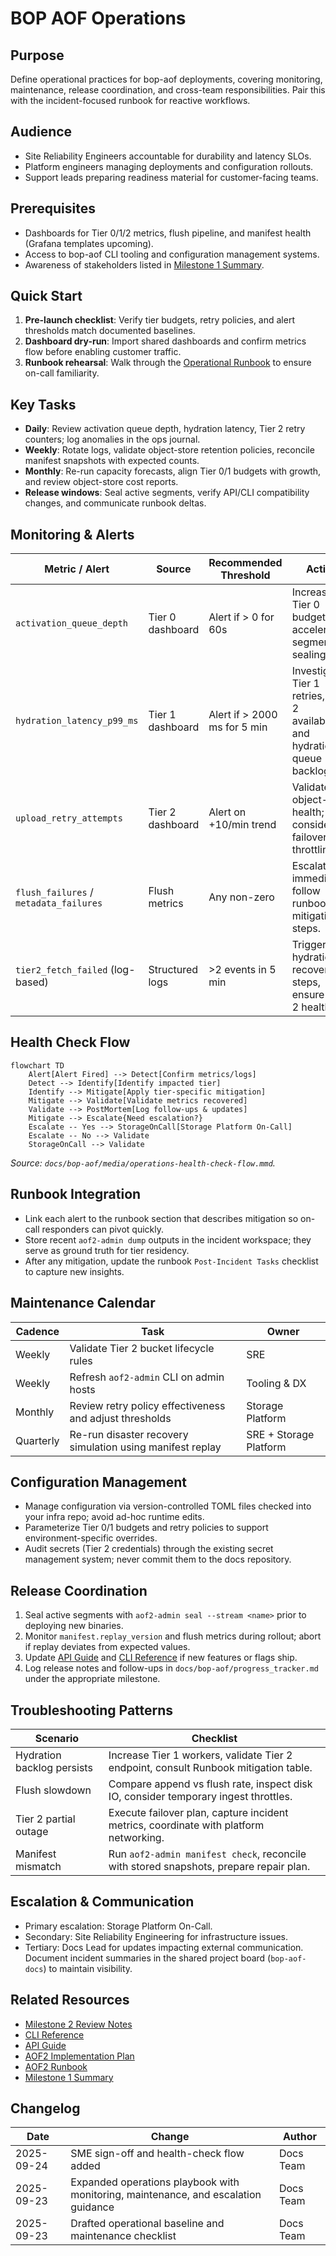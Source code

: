 # BOP AOF Operations

## Purpose
Define operational practices for bop-aof deployments, covering monitoring, maintenance, release coordination, and cross-team responsibilities. Pair this with the incident-focused runbook for reactive workflows.

## Audience
- Site Reliability Engineers accountable for durability and latency SLOs.
- Platform engineers managing deployments and configuration rollouts.
- Support leads preparing readiness material for customer-facing teams.

## Prerequisites
- Dashboards for Tier 0/1/2 metrics, flush pipeline, and manifest health (Grafana templates upcoming).
- Access to bop-aof CLI tooling and configuration management systems.
- Awareness of stakeholders listed in [Milestone 1 Summary](m1_foundation_summary.md).

## Quick Start
1. **Pre-launch checklist**: Verify tier budgets, retry policies, and alert thresholds match documented baselines.
2. **Dashboard dry-run**: Import shared dashboards and confirm metrics flow before enabling customer traffic.
3. **Runbook rehearsal**: Walk through the [Operational Runbook](../aof2/aof2_runbook.md) to ensure on-call familiarity.

## Key Tasks
- **Daily**: Review activation queue depth, hydration latency, Tier 2 retry counters; log anomalies in the ops journal.
- **Weekly**: Rotate logs, validate object-store retention policies, reconcile manifest snapshots with expected counts.
- **Monthly**: Re-run capacity forecasts, align Tier 0/1 budgets with growth, and review object-store cost reports.
- **Release windows**: Seal active segments, verify API/CLI compatibility changes, and communicate runbook deltas.

## Monitoring & Alerts
| Metric / Alert | Source | Recommended Threshold | Action |
| --- | --- | --- | --- |
| `activation_queue_depth` | Tier 0 dashboard | Alert if > 0 for 60s | Increase Tier 0 budget or accelerate segment sealing. |
| `hydration_latency_p99_ms` | Tier 1 dashboard | Alert if > 2000 ms for 5 min | Investigate Tier 1 retries, Tier 2 availability, and hydration queue backlog. |
| `upload_retry_attempts` | Tier 2 dashboard | Alert on +10/min trend | Validate object-store health; consider failover or throttling. |
| `flush_failures` / `metadata_failures` | Flush metrics | Any non-zero | Escalate immediately; follow runbook mitigation steps. |
| `tier2_fetch_failed` (log-based) | Structured logs | >2 events in 5 min | Trigger hydration recovery steps, ensure Tier 2 healthy. |

## Health Check Flow
```mermaid
flowchart TD
    Alert[Alert Fired] --> Detect[Confirm metrics/logs]
    Detect --> Identify[Identify impacted tier]
    Identify --> Mitigate[Apply tier-specific mitigation]
    Mitigate --> Validate[Validate metrics recovered]
    Validate --> PostMortem[Log follow-ups & updates]
    Mitigate --> Escalate{Need escalation?}
    Escalate -- Yes --> StorageOnCall[Storage Platform On-Call]
    Escalate -- No --> Validate
    StorageOnCall --> Validate
```
_Source: `docs/bop-aof/media/operations-health-check-flow.mmd`._

## Runbook Integration
- Link each alert to the runbook section that describes mitigation so on-call responders can pivot quickly.
- Store recent `aof2-admin dump` outputs in the incident workspace; they serve as ground truth for tier residency.
- After any mitigation, update the runbook `Post-Incident Tasks` checklist to capture new insights.

## Maintenance Calendar
| Cadence | Task | Owner |
| --- | --- | --- |
| Weekly | Validate Tier 2 bucket lifecycle rules | SRE |
| Weekly | Refresh `aof2-admin` CLI on admin hosts | Tooling & DX |
| Monthly | Review retry policy effectiveness and adjust thresholds | Storage Platform |
| Quarterly | Re-run disaster recovery simulation using manifest replay | SRE + Storage Platform |

## Configuration Management
- Manage configuration via version-controlled TOML files checked into your infra repo; avoid ad-hoc runtime edits.
- Parameterize Tier 0/1 budgets and retry policies to support environment-specific overrides.
- Audit secrets (Tier 2 credentials) through the existing secret management system; never commit them to the docs repository.

## Release Coordination
1. Seal active segments with `aof2-admin seal --stream <name>` prior to deploying new binaries.
2. Monitor `manifest.replay_version` and flush metrics during rollout; abort if replay deviates from expected values.
3. Update [API Guide](api-guide.md) and [CLI Reference](cli-reference.md) if new features or flags ship.
4. Log release notes and follow-ups in `docs/bop-aof/progress_tracker.md` under the appropriate milestone.

## Troubleshooting Patterns
| Scenario | Checklist |
| --- | --- |
| Hydration backlog persists | Increase Tier 1 workers, validate Tier 2 endpoint, consult Runbook mitigation table. |
| Flush slowdown | Compare append vs flush rate, inspect disk IO, consider temporary ingest throttles. |
| Tier 2 partial outage | Execute failover plan, capture incident metrics, coordinate with platform networking. |
| Manifest mismatch | Run `aof2-admin manifest check`, reconcile with stored snapshots, prepare repair plan. |

## Escalation & Communication
- Primary escalation: Storage Platform On-Call.
- Secondary: Site Reliability Engineering for infrastructure issues.
- Tertiary: Docs Lead for updates impacting external communication.
Document incident summaries in the shared project board (`bop-aof-docs`) to maintain visibility.

## Related Resources
- [Milestone 2 Review Notes](review_notes.md)
- [CLI Reference](cli-reference.md)
- [API Guide](api-guide.md)
- [AOF2 Implementation Plan](../aof2/aof2_implementation_plan.md)
- [AOF2 Runbook](../aof2/aof2_runbook.md)
- [Milestone 1 Summary](m1_foundation_summary.md)

## Changelog
| Date | Change | Author |
| --- | --- | --- |
| 2025-09-24 | SME sign-off and health-check flow added | Docs Team |
| 2025-09-23 | Expanded operations playbook with monitoring, maintenance, and escalation guidance | Docs Team |
| 2025-09-23 | Drafted operational baseline and maintenance checklist | Docs Team |
